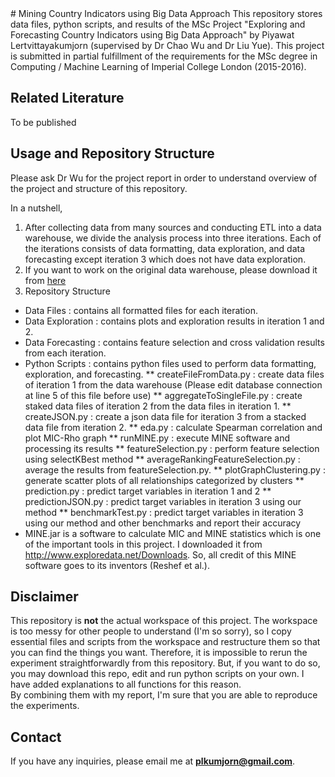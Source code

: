 <snippet>
	<content>
# Mining Country Indicators using Big Data Approach
This repository stores data files, python scripts, and results of the MSc Project "Exploring and Forecasting Country Indicators using Big Data Approach"
by Piyawat Lertvittayakumjorn (supervised by Dr Chao Wu and Dr Liu Yue). This project is submitted in partial fulfillment of the requirements for the MSc degree in
Computing / Machine Learning of Imperial College London (2015-2016). 

## Related Literature
To be published

## Usage and Repository Structure
Please ask Dr Wu for the project report in order to understand overview of the project and structure of this repository.

In a nutshell, 

1. After collecting data from many sources and conducting ETL into a data warehouse, we divide the analysis process into three iterations. Each of the iterations consists of data formatting, data exploration, and data forecasting except iteration 3 which does not have data exploration.
2. If you want to work on the original data warehouse, please download it from [here](https://drive.google.com/file/d/0B6dxM_iLlLqwYmdNSEw0VG5seGs/view?usp=sharing)
3. Repository Structure

* Data Files : contains all formatted files for each iteration.
* Data Exploration : contains plots and exploration results in iteration 1 and 2. 
* Data Forecasting : contains feature selection and cross validation results from each iteration.  
* Python Scripts : contains python files used to perform data formatting, exploration, and forecasting.
	** createFileFromData.py : create data files of iteration 1 from the data warehouse (Please edit database connection at line 5 of this file before use)
	** aggregateToSingleFile.py : create staked data files of iteration 2 from the data files in iteration 1.
	** createJSON.py : create a json data file for iteration 3 from a stacked data file from iteration 2.
	** eda.py : calculate Spearman correlation and plot MIC-Rho graph
	** runMINE.py : execute MINE software and processing its results
	** featureSelection.py : perform feature selection using selectKBest method
	** averageRankingFeatureSelection.py : average the results from featureSelection.py.
	** plotGraphClustering.py : generate scatter plots of all relationships categorized by clusters
	** prediction.py : predict target variables in iteration 1 and 2
	** predictionJSON.py : predict target variables in iteration 3 using our method 
	** benchmarkTest.py : predict target variables in iteration 3 using our method and other benchmarks and report their accuracy	
* MINE.jar is a software to calculate MIC and MINE statistics which is one of the important tools in this project. I downloaded it from http://www.exploredata.net/Downloads. So, all credit of this MINE software goes to its inventors (Reshef et al.). 

## Disclaimer
This repository is **not** the actual workspace of this project. The workspace is too messy for other people to understand (I'm so sorry), so I copy essential files and scripts from the workspace and restructure them so that you can find the things you want.
Therefore, it is impossible to rerun the experiment straightforwardly from this repository. But, if you want to do so, you may download this repo, edit and run python scripts on your own. I have added explanations to all functions for this reason.   
By combining them with my report, I'm sure that you are able to reproduce the experiments.

## Contact
If you have any inquiries, please email me at **plkumjorn@gmail.com**.
	</content>
</snippet>